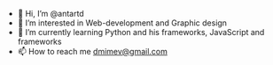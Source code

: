 - 👋 Hi, I’m @antartd
- 👀 I’m interested in Web-development and Graphic design
- 🌱 I’m currently learning Python and his frameworks, JavaScript and frameworks
- 📫 How to reach me dmimev@gmail.com

<!---
antartd/antartd is a ✨ special ✨ repository because its `README.md` (this file) appears on your GitHub profile.
You can click the Preview link to take a look at your changes.
--->
